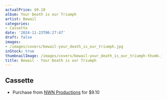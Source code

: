 ```yaml
---
actualPrice: $9.10
album: Your Death is our Triumph
artist: Bewail
categories:
- Cassette
date: '2024-11-23T06:27:47'
draft: false
images:
- /images/covers/bewail-your_death_is_our_triumph.jpg
inStock: true
thumbnailImage: /images/covers/bewail-your_death_is_our_triumph-thumb.jpg
title: Bewail - Your Death is our Triumph
---
```


## Cassette
* Purchase from [NWN Productions](http://shop.nwnprod.com/index.php?route=product/product&path=73&product_id=30691&sort=pd.name&order=ASC) for $9.10
